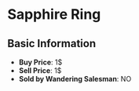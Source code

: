 # Sapphire Ring

## Basic Information

- **Buy Price**: 1$
- **Sell Price**: 1$
- **Sold by Wandering Salesman**: NO